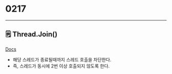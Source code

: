 # 0217

---

## 🗒️ Thread.Join()

[Docs](https://docs.microsoft.com/ko-kr/dotnet/api/system.threading.thread.join?view=net-6.0)

- 해당 스레드가 종료될때까지 스레드 호출을 차단한다.
- 즉, 스레드가 동시에 2번 이상 호출되지 않도록 한다.